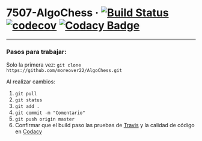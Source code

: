 # 7507-AlgoChess  &middot; [![Build Status](https://travis-ci.org/moreover22/AlgoChess.svg?branch=master)](https://travis-ci.org/moreover22/AlgoChess) [![codecov](https://codecov.io/gh/moreover22/AlgoChess/branch/master/graph/badge.svg)](https://codecov.io/gh/moreover22/AlgoChess) [![Codacy Badge](https://api.codacy.com/project/badge/Grade/5309252d73654dfbb4421de8c9c62c39)](https://www.codacy.com/manual/moreover22/AlgoChess?utm_source=github.com&amp;utm_medium=referral&amp;utm_content=moreover22/AlgoChess&amp;utm_campaign=Badge_Grade)

---
### Pasos para trabajar:

Solo la primera vez:
`git clone https://github.com/moreover22/AlgoChess.git`


Al realizar cambios:
1. `git pull`
1. `git status`
1. `git add .`
1. `git commit -m "Comentario"`
1. `git push origin master` 
1. Confirmar que el build paso las pruebas de [Travis](https://travis-ci.org/moreover22/AlgoChess) y la calidad de código en [Codacy](https://app.codacy.com/manual/moreover22/AlgoChess)

